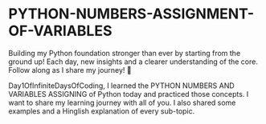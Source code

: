 # PYTHON-NUMBERS-ASSIGNMENT-OF-VARIABLES

Building my Python foundation stronger than ever by starting from the ground up! Each day, new insights and a clearer understanding of the core. Follow along as I share my journey! 🌟 

Day1OfInfiniteDaysOfCoding, I learned the PYTHON NUMBERS AND VARIABLES ASSIGNING of Python today and practiced those concepts. I want to share my learning journey with all of you. I also shared some examples and a Hinglish explanation of every sub-topic.
